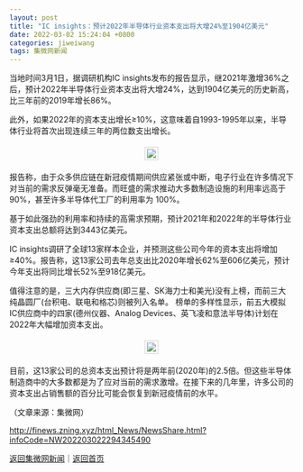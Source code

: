 ```yaml
---
layout: post
title: "IC insights：预计2022年半导体行业资本支出将大增24%至1904亿美元"
date: 2022-03-02 15:24:04 +0800
categories: jiweiwang
tags: 集微网新闻
---
```

<p>当地时间3月1日，据调研机构IC insights发布的报告显示，继2021年激增36%之后，预计2022年半导体行业资本支出将大增24%，达到1904亿美元的历史新高，比三年前的2019年增长86%。</p>
 <p>此外，如果2022年的资本支出增长≥10%，这意味着自1993-1995年以来，半导体行业将首次出现连续三年的两位数支出增长。</p>
 <center><img src="https://dfscdn.dfcfw.com/download/D25341882314414095291_w863h692.jpg" style="border:#d1d1d1 1px solid;padding:3px;margin:5px 0;" /></center><p>报告称，由于众多供应链在新冠疫情期间供应紧张或中断，电子行业在许多情况下对当前的需求反弹毫无准备。而旺盛的需求推动大多数制造设施的利用率远高于 90%，甚至许多半导体代工厂的利用率为 100%。</p>
 <p>基于如此强劲的利用率和持续的高需求预期，预计2021年和2022年的半导体行业资本支出总额将达到3443亿美元。</p>
 <p>IC insights调研了全球13家样本企业，并预测这些公司今年的资本支出将增加≥40%。报告称，这13家公司去年总支出比2020年增长62%至606亿美元，预计今年支出将同比增长52%至918亿美元。</p>
 <p>值得注意的是，三大内存供应商(即三星、SK海力士和美光)没有上榜，而前三大纯晶圆厂(台积电、联电和格芯)则被列入名单。 榜单的多样性显示，前五大模拟IC供应商中的四家(德州仪器、Analog Devices、英飞凌和意法半导体)计划在2022年大幅增加资本支出。</p>
 <center><img src="https://dfscdn.dfcfw.com/download/D25506998403842496056_w863h554.jpg" style="border:#d1d1d1 1px solid;padding:3px;margin:5px 0;" /></center><p>目前，这13家公司的总资本支出预计将是两年前(2020年)的2.5倍。但这些半导体制造商中的大多数都是为了应对当前的需求激增。在接下来的几年里，许多公司的资本支出占销售额的百分比可能会恢复到新冠疫情前的水平。</p><p class="em_media">（文章来源：集微网）</p>

<http://finews.zning.xyz/html_News/NewsShare.html?infoCode=NW202203022294345490>

[返回集微网新闻](//finews.withounder.com/category/jiweiwang.html)｜[返回首页](//finews.withounder.com/)